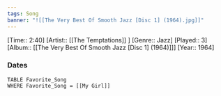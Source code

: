 ```yaml
---
tags: Song  
banner: "![[The Very Best Of Smooth Jazz [Disc 1] (1964).jpg]]"
---
```

[Time:: 2:40]
[Artist:: [[The Temptations]] ]
[Genre:: Jazz]
[Played:: 3]
[Album:: [[The Very Best Of Smooth Jazz [Disc 1] (1964)]]]
[Year:: 1964]
### Dates
````dataview
TABLE Favorite_Song
WHERE Favorite_Song = [[My Girl]]
````